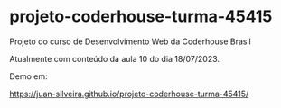 # projeto-coderhouse-turma-45415
Projeto do curso de Desenvolvimento Web da Coderhouse Brasil

Atualmente com conteúdo da aula 10 do dia 18/07/2023.

Demo em: 

https://juan-silveira.github.io/projeto-coderhouse-turma-45415/
